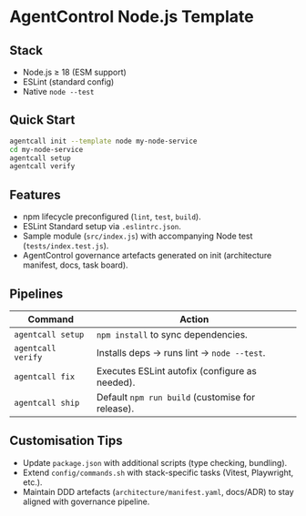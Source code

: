 # AgentControl Node.js Template

## Stack
- Node.js ≥ 18 (ESM support)
- ESLint (standard config)
- Native `node --test`

## Quick Start
```bash
agentcall init --template node my-node-service
cd my-node-service
agentcall setup
agentcall verify
```

## Features
- npm lifecycle preconfigured (`lint`, `test`, `build`).
- ESLint Standard setup via `.eslintrc.json`.
- Sample module (`src/index.js`) with accompanying Node test (`tests/index.test.js`).
- AgentControl governance artefacts generated on init (architecture manifest, docs, task board).

## Pipelines
| Command | Action |
| --- | --- |
| `agentcall setup` | `npm install` to sync dependencies. |
| `agentcall verify` | Installs deps → runs lint → `node --test`. |
| `agentcall fix` | Executes ESLint autofix (configure as needed). |
| `agentcall ship` | Default `npm run build` (customise for release). |

## Customisation Tips
- Update `package.json` with additional scripts (type checking, bundling).
- Extend `config/commands.sh` with stack-specific tasks (Vitest, Playwright, etc.).
- Maintain DDD artefacts (`architecture/manifest.yaml`, docs/ADR) to stay aligned with governance pipeline.
